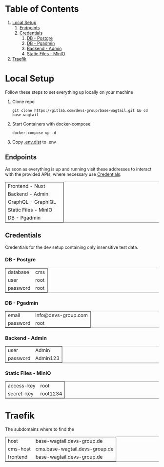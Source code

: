 
# Table of Contents

1.  [Local Setup](#org82a8a3c)
    1.  [Endpoints](#org9252b1b)
    2.  [Credentials](#org4b9c3fd)
        1.  [DB - Postgre](#org0deb995)
        2.  [DB - Pgadmin](#orgacc1a99)
        3.  [Backend - Admin](#org2b4bbfa)
        4.  [Static Files - MinIO](#org595f708)
2.  [Traefik](#orgd9a3a7d)



<a id="org82a8a3c"></a>

# Local Setup

Follow these steps to set everything up locally on your machine

1.  Clone repo
    
        git clone https://gitlab.com/devs-group/base-wagtail.git && cd base-wagtail

2.  Start Containers with docker-compose
    
        docker-compose up -d

3.  Copy [.env.dist](.env.dist) to .env


<a id="org9252b1b"></a>

## Endpoints

As soon as everything is up and running visit these addresses to interact with
the provided APIs, where necessary use [Credentials](#org4b9c3fd).

<table border="2" cellspacing="0" cellpadding="6" rules="groups" frame="hsides">


<colgroup>
<col  class="org-left" />

<col  class="org-left" />
</colgroup>
<tbody>
<tr>
<td class="org-left">Frontend - Nuxt</td>
<td class="org-left"><http:localhost:3000></td>
</tr>


<tr>
<td class="org-left">Backend - Admin</td>
<td class="org-left"><http:localhost:8000/admin></td>
</tr>


<tr>
<td class="org-left">GraphQL - GraphiQL</td>
<td class="org-left"><http:localhost:8000/api/graphiql></td>
</tr>


<tr>
<td class="org-left">Static Files - MinIO</td>
<td class="org-left"><http:localhost:9000></td>
</tr>


<tr>
<td class="org-left">DB - Pgadmin</td>
<td class="org-left"><http:localhost:5050></td>
</tr>
</tbody>
</table>


<a id="org4b9c3fd"></a>

## Credentials

Credentials for the dev setup containing only insensitive test data.


<a id="org0deb995"></a>

### DB - Postgre

<table border="2" cellspacing="0" cellpadding="6" rules="groups" frame="hsides">


<colgroup>
<col  class="org-left" />

<col  class="org-left" />
</colgroup>
<tbody>
<tr>
<td class="org-left">database</td>
<td class="org-left">cms</td>
</tr>


<tr>
<td class="org-left">user</td>
<td class="org-left">root</td>
</tr>


<tr>
<td class="org-left">password</td>
<td class="org-left">root</td>
</tr>
</tbody>
</table>


<a id="orgacc1a99"></a>

### DB - Pgadmin

<table border="2" cellspacing="0" cellpadding="6" rules="groups" frame="hsides">


<colgroup>
<col  class="org-left" />

<col  class="org-left" />
</colgroup>
<tbody>
<tr>
<td class="org-left">email</td>
<td class="org-left">info@devs-group.com</td>
</tr>


<tr>
<td class="org-left">password</td>
<td class="org-left">root</td>
</tr>
</tbody>
</table>


<a id="org2b4bbfa"></a>

### Backend - Admin

<table border="2" cellspacing="0" cellpadding="6" rules="groups" frame="hsides">


<colgroup>
<col  class="org-left" />

<col  class="org-left" />
</colgroup>
<tbody>
<tr>
<td class="org-left">user</td>
<td class="org-left">Admin</td>
</tr>


<tr>
<td class="org-left">password</td>
<td class="org-left">Admin123</td>
</tr>
</tbody>
</table>


<a id="org595f708"></a>

### Static Files - MinIO

<table border="2" cellspacing="0" cellpadding="6" rules="groups" frame="hsides">


<colgroup>
<col  class="org-left" />

<col  class="org-left" />
</colgroup>
<tbody>
<tr>
<td class="org-left">access-key</td>
<td class="org-left">root</td>
</tr>


<tr>
<td class="org-left">secret-key</td>
<td class="org-left">root1234</td>
</tr>
</tbody>
</table>


<a id="orgd9a3a7d"></a>

# Traefik

The subdomains where to find the

<table border="2" cellspacing="0" cellpadding="6" rules="groups" frame="hsides">


<colgroup>
<col  class="org-left" />

<col  class="org-left" />
</colgroup>
<tbody>
<tr>
<td class="org-left">host</td>
<td class="org-left">base-wagtail.devs-group.de</td>
</tr>


<tr>
<td class="org-left">cms-host</td>
<td class="org-left">cms.base-wagtail.devs-group.de</td>
</tr>


<tr>
<td class="org-left">frontend</td>
<td class="org-left">base-wagtail.devs-group.de</td>
</tr>
</tbody>
</table>

